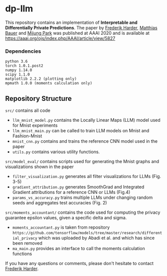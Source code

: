 # dp-llm


This repository contains an implementation of __Interpretable and Differentially Private Predictions__. The paper by [Frederik Harder](https://ei.is.tuebingen.mpg.de/person/fharder), [Matthias Bauer](https://ei.is.tuebingen.mpg.de/person/bauer) and [Mijung Park](https://ei.is.mpg.de/~mpark) was published at AAAI 2020 and is available at https://aaai.org/ojs/index.php/AAAI/article/view/5827 


### Dependencies
    python 3.6
    torch 1.0.1.post2
    numpy 1.14.0
    scipy 1.1.0
    matplotlib 2.2.2 (plotting only)
    mpmath 1.0.0 (moments calculation only)


## Repository Structure

`src/` contains all code
- `llm_mnist_model.py` contains the Locally Linear Maps (LLM) model used for Mnist experiments
- `llm_mnist_main.py` can be called to train LLM models on Mnist and Fashion-Mnist
- `mnist_cnn.py` contains and trains the reference CNN model used in the paper
- `utils.py` contains various utility functions.

`src/model_eval/` contains scripts used for generating the Mnist graphs and visualizations shown in the paper
- `filter_visualization.py` generates all filter visualizations for LLMs (Fig. 3-5)
- `gradient_attribution.py` generates SmoothGrad and Integrated Gradient attributions for a reference CNN or LLMs (Fig.4)
- `params_vs_accuracy.py` trains multiple LLMs under changing random seeds and aggregates test accuracies (Fig. 2)

`src/moments_accountant/` contains the code used for computing the privacy guarantee epsilon values, given a specific delta and sigma. 
- `moments_accountant.py` is taken from repository `https://github.com/tensorflow/models/tree/master/research/differential_privacy` which was uploaded by Abadi et al. and which has since been removed
- `ma_main.py` provides an interface to call the moments calculation functions


If you have any questions or comments, please don't hesitate to contact [Frederik Harder](https://ei.is.tuebingen.mpg.de/person/fharder).
